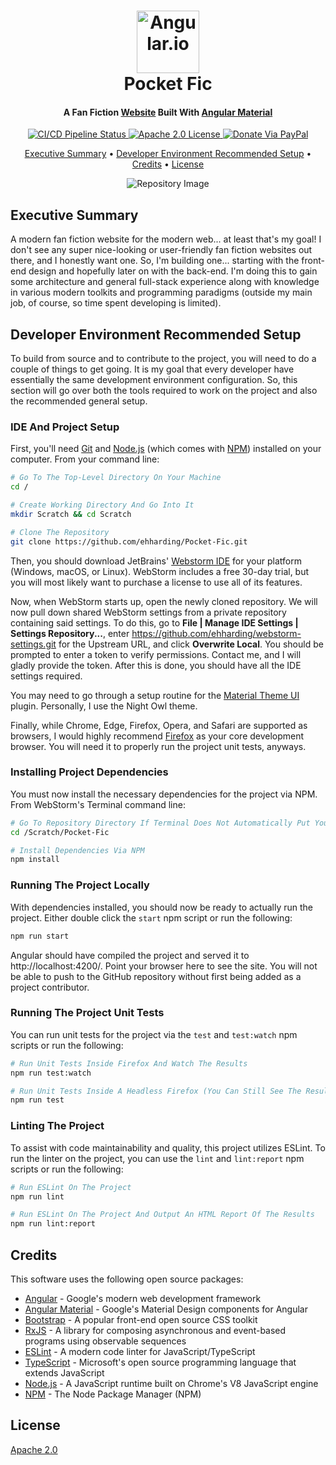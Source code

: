 <!--suppress HtmlDeprecatedAttribute -->
<div align="center">
  <h1>
    <a href="https://angular.io"><img alt="Angular.io" src="https://angular.io/assets/images/logos/angular/angular.svg" width="100" /></a>
    <br>
    <span>Pocket Fic</span>
  </h1>

  <h4>
    <span>A Fan Fiction</span>
    <a href="https://ehharding.github.io/Pocket-Fic/" target="_blank">Website</a>
    <span>Built With</span>
    <a href="https://material.angular.io" target="_blank">Angular Material</a>
  </h4>

  <p>
    <a href="https://github.com/ehharding/Pocket-Fic/actions" target="_blank">
      <img alt="CI/CD Pipeline Status" src="https://github.com/ehharding/Pocket-Fic/actions/workflows/main.yml/badge.svg"/>
    </a>
    <a href="https://opensource.org/licenses/Apache-2.0" target="_blank">
      <img alt="Apache 2.0 License" src="https://img.shields.io/badge/License-Apache%202.0-blue.svg"/>
    </a>
    <a href="https://www.paypal.me/ehharding" target="_blank" >
      <img alt="Donate Via PayPal" src="https://img.shields.io/badge/PayPal-donate-ff69b4.svg"/>
    </a>
  </p>

  <p>
    <a href="#executive-summary">Executive Summary</a> •
    <a href="#developer-environment-recommended-setup">Developer Environment Recommended Setup</a> •
    <a href="#credits">Credits</a> •
    <a href="#license">License</a>
  </p>

  <!-- This Is A Placeholder Image Until A Better One Is Found Or Created -->
  <img alt="Repository Image" src="https://repository-images.githubusercontent.com/302976042/b7524280-78b4-11eb-8eea-2c34fedcf9c1"/>
</div>

## Executive Summary
A modern fan fiction website for the modern web... at least that's my goal! I don't see any super nice-looking or user-friendly fan fiction websites
out there, and I honestly want one. So, I'm building one... starting with the front-end design and hopefully later on with the back-end. I'm doing
this to gain some architecture and general full-stack experience along with knowledge in various modern toolkits and programming paradigms (outside my
main job, of course, so time spent developing is limited).

## Developer Environment Recommended Setup
To build from source and to contribute to the project, you will need to do a couple of things to get going. It is my goal that every developer have
essentially the same development environment configuration. So, this section will go over both the tools required to work on the project and also the
recommended general setup.

### IDE And Project Setup
First, you'll need [Git](https://git-scm.com) and [Node.js](https://nodejs.org/en/) (which comes with [NPM](http://npmjs.com)) installed on
your computer. From your command line:

```bash
# Go To The Top-Level Directory On Your Machine
cd /

# Create Working Directory And Go Into It
mkdir Scratch && cd Scratch

# Clone The Repository
git clone https://github.com/ehharding/Pocket-Fic.git
```

Then, you should download JetBrains' [Webstorm IDE](https://www.jetbrains.com/webstorm/) for your platform (Windows, macOS, or Linux). WebStorm
includes a free 30-day trial, but you will most likely want to purchase a license to use all of its features.

Now, when WebStorm starts up, open the newly cloned repository. We will now pull down shared WebStorm settings from a private repository containing
said settings. To do this, go to <strong>File | Manage IDE Settings | Settings Repository...</strong>, enter
https://github.com/ehharding/webstorm-settings.git for the Upstream URL, and click <strong>Overwrite Local</strong>. You should be prompted to enter
a token to verify permissions. Contact me, and I will gladly provide the token. After this is done, you should have all the IDE settings required.

You may need to go through a setup routine for the [Material Theme UI](https://plugins.jetbrains.com/plugin/8006-material-theme-ui) plugin.
Personally, I use the Night Owl theme.

Finally, while Chrome, Edge, Firefox, Opera, and Safari are supported as browsers, I would highly recommend [Firefox](https://www.mozilla.org/en-US/new/)
as your core development browser. You will need it to properly run the project unit tests, anyways.

### Installing Project Dependencies
You must now install the necessary dependencies for the project via NPM. From WebStorm's Terminal command line:

```bash
# Go To Repository Directory If Terminal Does Not Automatically Put You Here
cd /Scratch/Pocket-Fic

# Install Dependencies Via NPM
npm install
```

### Running The Project Locally
With dependencies installed, you should now be ready to actually run the project. Either double click the `start` npm script or run the following:

```bash
npm run start
```

Angular should have compiled the project and served it to http://localhost:4200/. Point your browser here to see the site. You will not be able to
push to the GitHub repository without first being added as a project contributor.

### Running The Project Unit Tests
You can run unit tests for the project via the `test` and `test:watch` npm scripts or run the following:

```bash
# Run Unit Tests Inside Firefox And Watch The Results
npm run test:watch

# Run Unit Tests Inside A Headless Firefox (You Can Still See The Results In The Terminal)
npm run test
```

### Linting The Project
To assist with code maintainability and quality, this project utilizes ESLint. To run the linter on the project, you can use the `lint` and
`lint:report` npm scripts or run the following:

```bash
# Run ESLint On The Project
npm run lint

# Run ESLint On The Project And Output An HTML Report Of The Results
npm run lint:report
```

## Credits
This software uses the following open source packages:

- [Angular](https://angular.io) - Google's modern web development framework
- [Angular Material](https://material.angular.io) - Google's Material Design components for Angular
- [Bootstrap](https://getbootstrap.com) - A popular front-end open source CSS toolkit
- [RxJS](https://rxjs-dev.firebaseapp.com/) - A library for composing asynchronous and event-based programs using observable sequences
- [ESLint](https://eslint.org) - A modern code linter for JavaScript/TypeScript
- [TypeScript](https://www.typescriptlang.org/) - Microsoft's open source programming language that extends JavaScript
- [Node.js](https://nodejs.org/en/) - A JavaScript runtime built on Chrome's V8 JavaScript engine
- [NPM](https://www.npmjs.com/) - The Node Package Manager (NPM)

## License
[Apache 2.0](https://www.apache.org/licenses/LICENSE-2.0)
